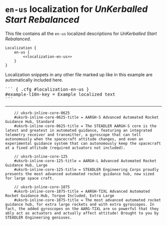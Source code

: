 # `en-us` localization for _UnKerballed Start Rebalanced_

This file contains all the `en-us` localized descriptions for _UnKerballed Start Rebalanced_. 

``` { .cfg file=./Localization/en-us.cfg }
Localization {
    en-us {
        <<localization-en-us>>
    }
}
```

Localization snippets in any other file marked up like in this example are automatically included here.

<pre>
&#x60;&#x60;&#x60; { .cfg #localization-en-us }
#example-l10n-key = Example localized text
&#x60;&#x60;&#x60; 
</pre>

-----
        // uksrb-inline-core-0625
        #uksrb-inline-core-0625-title = AARGH-S Advanced Automated Rocket Guidance Hub, Standard
        #uksrb-inline-core-0625-title = The STEADLER AARGH-S core is the latest and greatest in automated guidance, featuring an integrated telemetry receiver and transmitter, a gyroscope that can tell autonomously when the spacecraft attitude changes, and even an experimental guidance system that can autonomously keep the spacecraft at a fixed attitude (required actuators not included).

        // uksrb-inline-core-125
        #uksrb-inline-core-125-title = AARGH-L Advanced Automated Rocket Guidance Hub, Large
        #uksrb-inline-core-125-title = STEADLER Engineering Corps proudly presents the most advanced automated rocket guidance hub, now sized for large space craft. 

        // uksrb-inline-core-1875
        #uksrb-inline-core-1875-title = AARGH-TIXL Advanced Automated Rocket Guidance Hub, Torque Included, Extra Large
        #uksrb-inline-core-1875-title = The most advanced automated rocket guidance hub, for extra large rockets and with extra gyroscopes. In fact, the added gyroscopes on the AARG-TIXL are so powerful that they ably act as actuators and actually affect attitude! Brought to you by STEADLER Engineering geniuses.
